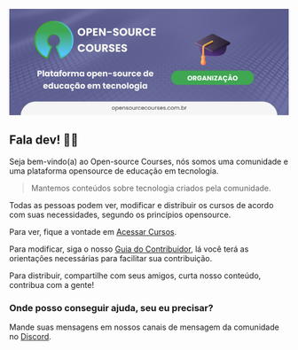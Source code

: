 ![Bem-vindo(a) ao OpenSource Courses](https://raw.githubusercontent.com/opensource-courses/.github/main/banners/wellcome-org.png)

## Fala dev! ✌🏾

Seja bem-vindo(a) ao Open-source Courses, nós somos uma comunidade e uma plataforma opensource de educação em tecnologia.


> Mantemos conteúdos sobre tecnologia criados pela comunidade.


Todas as pessoas podem ver, modificar e distribuir os cursos de acordo com suas necessidades, segundo os princípios opensource.

Para ver, fique a vontade em [Acessar Cursos](https://github.com/opensource-courses/courses).

Para modificar, siga o nosso [Guia do Contribuidor](https://github.com/opensource-courses/.github/blob/main/CONTRIBUTING.md), lá você terá as orientações necessárias para facilitar sua contribuição.

Para distribuir, compartilhe com seus amigos, curta nosso conteúdo, contribua com a gente! 

### Onde posso conseguir ajuda, seu eu precisar?

Mande suas mensagens em nossos canais de mensagem da comunidade no [Discord](https://discord.com/invite/fStnJgTw).

<!--
**Here are some ideas to get you started:**

🙋‍♀️ A short introduction - what is your organization all about?
🌈 Contribution guidelines - how can the community get involved?
👩‍💻 Useful resources - where can the community find your docs? Is there anything else the community should know?
🍿 Fun facts - what does your team eat for breakfast?
🧙 Remember, you can do mighty things with the power of [Markdown](https://docs.github.com/github/writing-on-github/getting-started-with-writing-and-formatting-on-github/basic-writing-and-formatting-syntax)
-->
